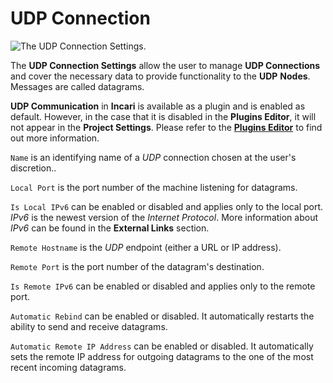 # UDP Connection

![The UDP Connection Settings.](../.gitbook/assets/projectsettings-udp3.png)

The **UDP Connection Settings** allow the user to manage **UDP Connections** and cover the necessary data to provide functionality to the **UDP** **Nodes**. Messages are called datagrams.

**UDP Communication** in **Incari** is available as a plugin and is enabled as default. However, in the case that it is disabled in the **Plugins Editor**, it will not appear in the **Project Settings**. Please refer to the [**Plugins Editor**](plugins/communication/README.md) to find out more information.

`Name` is an identifying name of a *UDP* connection chosen at the user's discretion..

`Local Port` is the port number of the machine listening for datagrams.

`Is Local IPv6` can be enabled or disabled and applies only to the local port. _IPv6_ is the newest version of the _Internet Protocol_. More information about _IPv6_ can be found in the **External Links** section.

`Remote Hostname` is the *UDP* endpoint (either a URL or IP address).

`Remote Port` is the port number of the datagram's destination.

`Is Remote IPv6` can be enabled or disabled and applies only to the remote port.

`Automatic Rebind` can be enabled or disabled. It automatically restarts the ability to send and receive datagrams.

`Automatic Remote IP Address` can be enabled or disabled. It automatically sets the remote IP address for outgoing datagrams to the one of the most recent incoming datagrams.